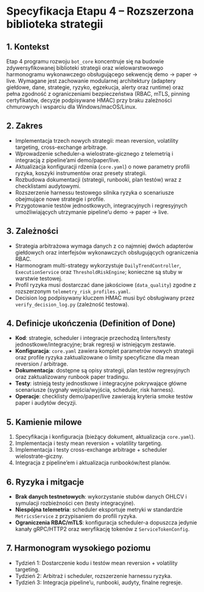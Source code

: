 # Specyfikacja Etapu 4 – Rozszerzona biblioteka strategii

## 1. Kontekst
Etap 4 programu rozwoju `bot_core` koncentruje się na budowie zdywersyfikowanej biblioteki strategii oraz wielowarstwowego harmonogramu wykonawczego obsługującego sekwencję demo → paper → live. Wymagane jest zachowanie modularnej architektury (adaptery giełdowe, dane, strategie, ryzyko, egzekucja, alerty oraz runtime) oraz pełna zgodność z ograniczeniami bezpieczeństwa (RBAC, mTLS, pinning certyfikatów, decyzje podpisywane HMAC) przy braku zależności chmurowych i wsparciu dla Windows/macOS/Linux.

## 2. Zakres
- Implementacja trzech nowych strategii: mean reversion, volatility targeting, cross-exchange arbitrage.
- Wprowadzenie scheduler-a wielostrate-gicznego z telemetrią i integracją z pipeline’ami demo/paper/live.
- Aktualizacja konfiguracji rdzenia (`core.yaml`) o nowe parametry profili ryzyka, koszyki instrumentów oraz presety strategii.
- Rozbudowa dokumentacji (strategii, runbooki, plan testów) wraz z checklistami audytowymi.
- Rozszerzenie harnessu testowego silnika ryzyka o scenariusze obejmujące nowe strategie i profile.
- Przygotowanie testów jednostkowych, integracyjnych i regresyjnych umożliwiających utrzymanie pipeline’u demo → paper → live.

## 3. Zależności
- Strategia arbitrażowa wymaga danych z co najmniej dwóch adapterów giełdowych oraz interfejsów wykonawczych obsługujących ograniczenia RBAC.
- Harmonogram multi-strategy wykorzystuje `DailyTrendController`, `ExecutionService` oraz `ThresholdRiskEngine`; konieczne są stuby w warstwie testowej.
- Profil ryzyka musi dostarczać dane jakościowe (`data_quality`) zgodne z rozszerzonym `telemetry_risk_profiles.yaml`.
- Decision log podpisywany kluczem HMAC musi być obsługiwany przez `verify_decision_log.py` (zależność testowa).

## 4. Definicje ukończenia (Definition of Done)
- **Kod**: strategie, scheduler i integracje przechodzą linters/testy jednostkowe/integracyjne; brak regresji w istniejącym zestawie.
- **Konfiguracja**: `core.yaml` zawiera komplet parametrów nowych strategii oraz profile ryzyka zaktualizowane o limity specyficzne dla mean reversion / arbitrage.
- **Dokumentacja**: dostępne są opisy strategii, plan testów regresyjnych oraz zaktualizowany runbook paper tradingu.
- **Testy**: istnieją testy jednostkowe i integracyjne pokrywające główne scenariusze (sygnały wejścia/wyjścia, scheduler, risk harness).
- **Operacje**: checklisty demo/paper/live zawierają kryteria smoke testów paper i audytów decyzji.

## 5. Kamienie milowe
1. Specyfikacja i konfiguracja (bieżący dokument, aktualizacja `core.yaml`).
2. Implementacja i testy mean reversion + volatility targeting.
3. Implementacja i testy cross-exchange arbitrage + scheduler wielostrate-giczny.
4. Integracja z pipeline’em i aktualizacja runbooków/test planów.

## 6. Ryzyka i mitgacje
- **Brak danych testnetowych**: wykorzystanie stubów danych OHLCV i symulacji rozbieżności cen (testy integracyjne).
- **Niespójna telemetria**: scheduler eksportuje metryki w standardzie `MetricsService` z przypisaniem do profili ryzyka.
- **Ograniczenia RBAC/mTLS**: konfiguracja scheduler-a dopuszcza jedynie kanały gRPC/HTTP2 oraz weryfikację tokenów z `ServiceTokenConfig`.

## 7. Harmonogram wysokiego poziomu
- Tydzień 1: Dostarczenie kodu i testów mean reversion + volatility targeting.
- Tydzień 2: Arbitraż i scheduler, rozszerzenie harnessu ryzyka.
- Tydzień 3: Integracja pipeline’u, runbooki, audyty, finalne regresje.


